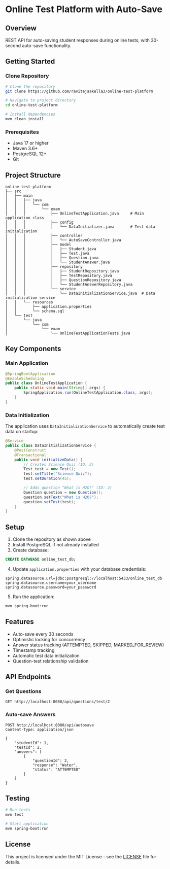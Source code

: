 # Online Test Platform with Auto-Save

## Overview
REST API for auto-saving student responses during online tests, with 30-second auto-save functionality.

## Getting Started

### Clone Repository
```bash
# Clone the repository
git clone https://github.com/ravitejaakella3/online-test-platform

# Navigate to project directory
cd online-test-platform

# Install dependencies
mvn clean install
```

### Prerequisites
- Java 17 or higher
- Maven 3.6+
- PostgreSQL 12+
- Git

## Project Structure
```
online-test-platform
├── src
│   ├── main
│   │   ├── java
│   │   │   └── com
│   │   │       └── exam
│   │   │           ├── OnlineTestApplication.java     # Main application class
│   │   │           ├── config
│   │   │           │   └── DataInitializer.java       # Test data initialization
│   │   │           ├── controller
│   │   │           │   └── AutoSaveController.java
│   │   │           ├── model
│   │   │           │   ├── Student.java
│   │   │           │   ├── Test.java
│   │   │           │   ├── Question.java
│   │   │           │   └── StudentAnswer.java
│   │   │           ├── repository
│   │   │           │   ├── StudentRepository.java
│   │   │           │   ├── TestRepository.java
│   │   │           │   ├── QuestionRepository.java
│   │   │           │   └── StudentAnswerRepository.java
│   │   │           └── service
│   │   │               └── DataInitializationService.java  # Data initialization service
│   │   └── resources
│   │       ├── application.properties
│   │       └── schema.sql
│   └── test
│       └── java
│           └── com
│               └── exam
│                   └── OnlineTestApplicationTests.java
```

## Key Components

### Main Application
```java
@SpringBootApplication
@EnableScheduling
public class OnlineTestApplication {
    public static void main(String[] args) {
        SpringApplication.run(OnlineTestApplication.class, args);
    }
}
```

### Data Initialization
The application uses `DataInitializationService` to automatically create test data on startup:

```java
@Service
public class DataInitializationService {
    @PostConstruct
    @Transactional
    public void initializeData() {
        // Creates Science Quiz (ID: 2)
        Test test = new Test();
        test.setTitle("Science Quiz");
        test.setDuration(45);

        // Adds question "What is H2O?" (ID: 2)
        Question question = new Question();
        question.setText("What is H2O?");
        question.setTest(test);
    }
}
```

## Setup
1. Clone the repository as shown above
2. Install PostgreSQL if not already installed
3. Create database:
```sql
CREATE DATABASE online_test_db;
```

4. Update `application.properties` with your database credentials:
```properties
spring.datasource.url=jdbc:postgresql://localhost:5433/online_test_db
spring.datasource.username=your_username
spring.datasource.password=your_password
```

5. Run the application:
```bash
mvn spring-boot:run
```

## Features
- Auto-save every 30 seconds
- Optimistic locking for concurrency
- Answer status tracking (ATTEMPTED, SKIPPED, MARKED_FOR_REVIEW)
- Timestamp tracking
- Automatic test data initialization
- Question-test relationship validation

## API Endpoints

### Get Questions
```http
GET http://localhost:8080/api/questions/test/2
```

### Auto-save Answers
```http
POST http://localhost:8080/api/autosave
Content-Type: application/json

{
    "studentId": 1,
    "testId": 2,
    "answers": [
        {
            "questionId": 2,
            "response": "Water",
            "status": "ATTEMPTED"
        }
    ]
}
```

## Testing
```bash
# Run tests
mvn test

# Start application
mvn spring-boot:run
```

## License
This project is licensed under the MIT License - see the [LICENSE](LICENSE) file for details.